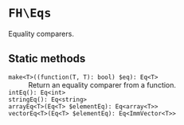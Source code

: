 # `FH\Eqs`

Equality comparers.

## Static methods

<dl>
<dt><code>make&lt;T>((function(T, T): bool) $eq): Eq&lt;T></code></dt>
<dd>Return an equality comparer from a function.</dd>

<dt><code>intEq(): Eq&lt;int></code></dt>
<dd><!-- TODO: document --></dd>

<dt><code>stringEq(): Eq&lt;string></code></dt>
<dd><!-- TODO: document --></dd>

<dt><code>arrayEq&lt;T>(Eq&lt;T> $elementEq): Eq&lt;array&lt;T>></code></dt>
<dd><!-- TODO: document --></dd>

<dt><code>vectorEq&lt;T>(Eq&lt;T> $elementEq): Eq&lt;ImmVector&lt;T>></code></dt>
<dd><!-- TODO: document --></dd>
</dl>
